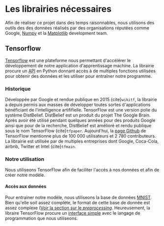# Les librairies nécessaires

Afin de réaliser ce projet dans des temps raisonnables, nous utilisons des
outils des des données réalisés par des organisations réputées comme Google,
[Numpy](https://numpy.org/) et la [Matplotlib](https://matplotlib.org/) development team.

## Tensorflow

[Tensorflow](tensorflow.org) est une plateforme nous permettant d'accélérer
le développement de notre application d'apprentissage machine. La librairie
procure un [API](https://en.wikipedia.org/wiki/API) en Python donnant accès
à de multiples fonctions utilisées pour obtenir des données et les utiliser 
pour entraîner notre programme.

### Historique

Développée par Google et rendue publique en 2015 {cite}`wikitf`, la librairie
a depuis permis aux masses de développer toutes sortes d'applications
bénéficiant de l'intelligence artififielle. TensorFlow est une version polie
du système DistBelief. DistBelief est un produit du projet The Google Brain.
Après avoir été utilisé pendant quelques années pour des produits Google ainsi
que pour de la recherche, DistBelief est amélioré et rendu publique sous le
nom TensorFlow {cite}`tfpaper`. Aujourd'hui, la
[page Github](https://github.com/tensorflow/tensorflow) de TensorFlow mentionne
plus de 100 000 utilisateurs et 2 780 contributeurs. La librairie est utilisée
par de multiples entreprises dont Google, Coca-Cola, airbnb, Twitter et Intel
{cite}`tfmain`.

### Notre utilisation

Nous utiliseons TensorFlow afin de faciliter l'accès à nos données et afin
de créer notre modèle.

#### Accès aux données

Pour entrainer notre modèle, nous utiliseons la base de données
[MNIST](http://yann.lecun.com/exdb/mnist/). Bien qu'elle soit assez complète,
le format de cette base de donnée est assez complexe 
([Voir la section sur le *preprocessing*](./preprocessing.ipynb). Heureusement,
la libraire TensorFlow procure un 
[interface simple](https://www.tensorflow.org/api_docs/python/tf/keras/datasets/mnist/load_data)
avec le langage de programmation que nous utiliseons.


